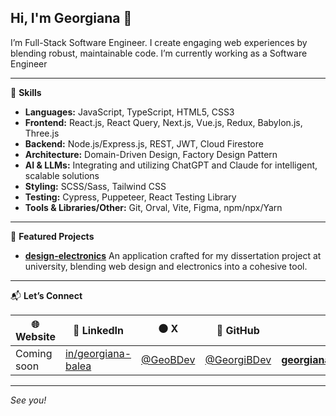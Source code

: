## Hi, I'm Georgiana 👋

I’m Full-Stack Software Engineer. I create engaging web experiences by blending robust, maintainable code. I’m currently working as a Software Engineer

---

🧩 **Skills**

* **Languages:** JavaScript, TypeScript, HTML5, CSS3
* **Frontend:** React.js, React Query, Next.js, Vue.js, Redux, Babylon.js, Three.js
* **Backend:** Node.js/Express.js, REST, JWT, Cloud Firestore
* **Architecture:** Domain-Driven Design, Factory Design Pattern
* **AI & LLMs:** Integrating and utilizing ChatGPT and Claude for intelligent, scalable solutions
* **Styling:** SCSS/Sass, Tailwind CSS
* **Testing:** Cypress, Puppeteer, React Testing Library
* **Tools & Libraries/Other:** Git, Orval, Vite, Figma, npm/npx/Yarn

---

🚀 **Featured Projects**

* **[design-electronics](https://github.com/GeorgiBDev/design-electronics)** An application crafted for my dissertation project at university, blending web design and electronics into a cohesive tool.

---

📬 **Let’s Connect**

| 🌐 Website  | 💼 LinkedIn                                                                  | ⚫ X                                     | 🐙 GitHub                                    | ✉️ Email                                                          |
| ----------- | ---------------------------------------------------------------------------- | --------------------------------------- | -------------------------------------------- | ----------------------------------------------------------------- |
| Coming soon | [in/georgiana-balea](https://www.linkedin.com/in/georgiana-balea-533b34192/) | [@GeoBDev](https://twitter.com/GeoBDev) | [@GeorgiBDev](https://github.com/GeorgiBDev) | **[georgianabaldev@gmail.com](mailto:georgianabaldev@gmail.com)** |

---

*See you!*
